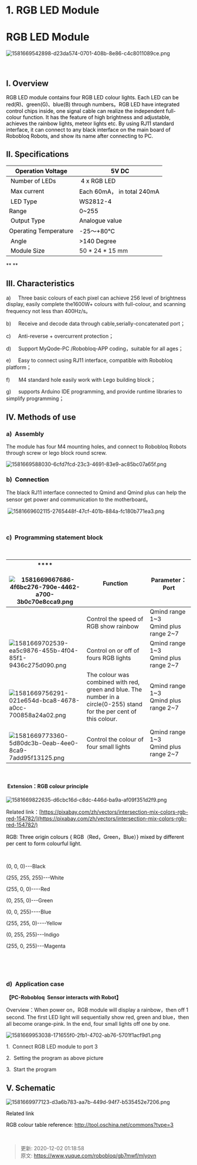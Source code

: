 # 1. RGB LED Module

# RGB LED Module
![1581669542898-d23da574-0701-408b-8e86-c4c8011089ce.png](./img/QH0oWaa6OhA1OdLo/1581669542898-d23da574-0701-408b-8e86-c4c8011089ce-857565.png)

 

## Ⅰ. Overview
<font style="color:black;">RGB LED module contains four RGB LED colour lights. Each LED can be red(R)</font><font style="color:black;">、</font><font style="color:black;">green(G)</font><font style="color:black;">、</font><font style="color:black;">blue(B) through numbers</font><font style="color:black;">。</font><font style="color:black;">RGB LED have integrated control chips inside, one signal cable can realize the independent full-colour function. It has the feature of high brightness and adjustable, achieves the rainbow lights, meteor lights etc. By using RJ11 standard interface, it can connect to any black interface on the main board of Robobloq Robots, and show its name after connecting to PC.</font>

## Ⅱ. Specifications
|  <font style="color:black;">Operation   Voltage</font> | <font style="color:black;"> 5V DC</font> |
| --- | --- |
| <font style="color:black;"> Number of LEDs</font> | <font style="color:black;"> 4 x RGB LED</font> |
| <font style="color:black;"> Max current</font> | <font style="color:black;">Each 60mA</font><font style="color:black;">，</font><font style="color:black;"> in total 240mA</font> |
| <font style="color:black;"> LED Type</font> | <font style="color:black;">WS2812-4</font> |
| <font style="color:black;">Range</font> | <font style="color:black;">0~255</font> |
| <font style="color:black;"> Output Type</font> | <font style="color:black;">Analogue value</font> |
| <font style="color:black;">Operating Temperature</font> | <font style="color:black;">-25</font><font style="color:black;">～</font><font style="color:black;">+80℃</font> |
| <font style="color:black;"> Angle</font> | <font style="color:black;">>140 Degree</font> |
| <font style="color:black;"> Module Size</font> | 50 * 24 * 15 mm |


** **

## Ⅲ. Characteristics
a)     Three basic colours of each pixel can achieve 256 level of brightness display, easily complete the1600W+ colours with full-colour, and scanning frequency not less than 400Hz/s。

b)     Receive and decode data through cable,serially-concatenated port；

c)     Anti-reverse + overcurrent protection；

d)     Support MyQode-PC /Robobloq-APP coding，suitable for all ages；

e)     Easy to connect using RJ11 interface, compatible with Robobloq platform；

f)      M4 standard hole easily work with Lego building block；

g)     supports Arduino IDE programming, and provide runtime libraries to simplify programming；

## Ⅳ. Methods of use
### a)  Assembly
The module has four M4 mounting holes, and connect to Robobloq Robots through screw or lego block round screw.

![1581669588030-6cfd7fcd-23c3-4691-83e9-ac85bc07a65f.png](./img/QH0oWaa6OhA1OdLo/1581669588030-6cfd7fcd-23c3-4691-83e9-ac85bc07a65f-307232.png)

### b)  <font style="color:black;">Connection</font>
The black RJ11 interface connected to Qmind and Qmind plus can help the sensor get power and communication to the motherboard。

 ![1581669602115-2765448f-47cf-401b-884a-fc180b771ea3.png](./img/QH0oWaa6OhA1OdLo/1581669602115-2765448f-47cf-401b-884a-fc180b771ea3-376006.png)

 

### c)  Programming statement block
 

| ****<br/><br/>![1581669667686-4f6bc276-790e-4462-a700-3b0c70e8cca9.png](./img/QH0oWaa6OhA1OdLo/1581669667686-4f6bc276-790e-4462-a700-3b0c70e8cca9-701612.png) | Function | Parameter：Port |
| --- | --- | --- |
| | Control the speed of RGB show rainbow | Qmind range 1~3<br/>Qmind plus range 2~7 |
| ![1581669702539-ea5c9876-455b-4f04-85f1-9436c275d090.png](./img/QH0oWaa6OhA1OdLo/1581669702539-ea5c9876-455b-4f04-85f1-9436c275d090-459706.png) | Control on or off of fours RGB lights | Qmind range 1~3<br/>Qmind plus range 2~7 |
| <br/><br/>![1581669756291-021e654d-bca8-4678-a0cc-700858a24a02.png](./img/QH0oWaa6OhA1OdLo/1581669756291-021e654d-bca8-4678-a0cc-700858a24a02-225821.png) | The colour was combined with   red, green and blue. The number in a circle(0-255) stand for the per cent of   this colour. | Qmind range 1~3<br/>Qmind plus range 2~7 |
| <br/>![1581669773360-5d80dc3b-0eab-4ee0-8ca9-7add95f13125.png](./img/QH0oWaa6OhA1OdLo/1581669773360-5d80dc3b-0eab-4ee0-8ca9-7add95f13125-305539.png) | Control the colour of four small lights | Qmind range 1~3<br/>Qmind plus range 2~7 |


 

####  Extension：RGB colour principle
![1581669822635-d6cbc16d-c8dc-446d-ba9a-af09f351d2f9.png](./img/QH0oWaa6OhA1OdLo/1581669822635-d6cbc16d-c8dc-446d-ba9a-af09f351d2f9-530353.png)

Related link：[https://pixabay.com/zh/vectors/intersection-mix-colors-rgb-red-154782/](https://pixabay.com/zh/vectors/intersection-mix-colors-rgb-red-154782/)



<font style="color:black;">RGB: Three origin colours { RGB</font><font style="color:black;">（</font><font style="color:black;">Red</font><font style="color:black;">，</font><font style="color:black;">Green</font><font style="color:black;">，</font><font style="color:black;">Blue</font><font style="color:black;">）</font><font style="color:black;">} mixed by different per cent to form colourful light.</font>

 

(0, 0, 0)---Black

(255, 255, 255)---White

(255, 0, 0)----Red

(0, 255, 0)---Green

(0, 0, 255)----Blue

(255, 255, 0)----Yellow

(0, 255, 255)---Indigo

(255, 0, 255)---Magenta

 

 

### d)  Application case
**【****PC-Robobloq  Sensor interacts with Robot****】**

Overview：When power on，RGB module will display a rainbow，then off 1 second. The first LED light will sequentially show red, green and blue，then all become orange-pink. In the end, four small lights off one by one.

![1581669953038-171655f0-2fb1-4702-ab76-5701f1acf9d1.png](./img/QH0oWaa6OhA1OdLo/1581669953038-171655f0-2fb1-4702-ab76-5701f1acf9d1-952733.png)

1.  Connect RGB LED module to port 3

2.  Setting the program as above picture

3.  Start the program



## V. Schematic
![1581669977123-d3a6b783-aa7b-449d-94f7-b535452e7206.png](./img/QH0oWaa6OhA1OdLo/1581669977123-d3a6b783-aa7b-449d-94f7-b535452e7206-930356.png)

<font style="color:black;">Related link</font>

<font style="color:black;">RGB colour table reference: http://tool.oschina.net/commons?type=3</font>

 



> 更新: 2020-12-02 01:18:58  
> 原文: <https://www.yuque.com/robobloq/gb7mwf/mlyovn>